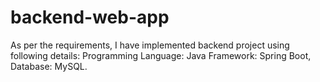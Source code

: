 # backend-web-app
As per the requirements, I have implemented backend project using following details:
Programming Language: Java
Framework: Spring Boot,
Database: MySQL.
